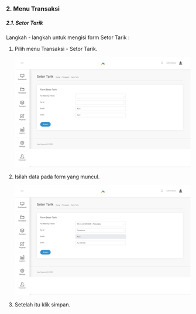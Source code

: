 ### 2. Menu Transaksi

##### 2.1. Setor Tarik

Langkah - langkah untuk mengisi form Setor Tarik :
1. Pilih menu Transaksi - Setor Tarik.

    <img src="../images/2_B-Transaksi-Setor-Tarik.png" alt="drawing" width="550" />

2. Isilah data pada form yang muncul.

    <img src="../images/2_B-Transaksi-Setor-Tarik-Add.png" alt="drawing" width="550" />

3. Setelah itu klik simpan.